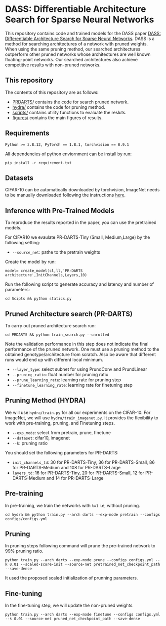 # DASS: Differentiable Architecture Search for Sparse Neural Networks

This repository contains code and trained models for the DASS paper [DASS: Differentiable Architecture Search for Sparse Neural Networks](https://dl.acm.org/doi/10.1145/3609385).
DASS is a method for searching architectures of a network with pruned weights.
When using the same pruning method, our searched architectures outperform other pruned networks whose architectures are well known floating-point networks. Our searched architectures also achieve competitive results with non-pruned networks.

## This repository

The contents of this repository are as follows:

* [PRDARTS/](PRDARTS) contains the code for search pruned network.
* [hydra/](hydra) contains the code for pruning method.
* [scripts/](scripts) contains utility functions to evaluate the resluts.
* [figures/](figures) contains the main figures of results.

## Requirements
```
Python >= 3.8.12, PyTorch == 1.8.1, torchvision == 0.9.1
```
All dependencies of python enviornment can be install by run:

```
pip install -r requirement.txt
```

## Datasets
CIFAR-10 can be automatically downloaded by torchvision, ImageNet needs to be manually downloaded following the instructions [here](https://github.com/pytorch/examples/tree/master/imagenet).

## Inference with Pre-Trained Models

To reproduce the results reported in the paper, you can use the pretrained models.

For CIFAR10 we evaulate PR-DARTS-Tiny (Small, Medium,Large) by the following setting:

- `--source_net`: pathe to the pretrain weights

Create the model by run:

```
model= create_model(cl,ll,'PR-DARTS architecture',InitChannels,Layers,10)
```

Run the following script to generate accuracy and latency and number of parameters:

```
cd Scipts && python statics.py 
```

## Pruned Architecture search (PR-DARTS)
To carry out pruned architecture search run:

```
cd PRDARTS && python train_search.py --unrolled   
```
Note the validation performance in this step does not indicate the final performance of the pruned network. One must use a pruning method to the obtained genotype/architecture from scratch. Also be aware that different runs would end up with different local minimum.

- `--layer_type`: select subnet for using PrundConv and PrundLinear 
- `--pruning_ratio`: float number for pruning ratio
- `--prune_learning_rate`: learning rate for pruning step
- `--finetune_learning_rate`: learning rate for finetuning step

## Pruning Method (HYDRA)

We will use `hydra/train.py` for all our experiments on the CIFAR-10. For ImageNet, we will use `hydra/train_imagenet.py`. It provides the flexibility to work with pre-training, pruning, and Finetuning steps.

- `--exp_mode`: select from pretrain, prune, finetune
- `--dataset`: cifar10, imagenet
- `--k`: pruning ratio

You should set the following parameters for PR-DARTS:

- `init_channels_td`: 30 for PR-DARTS-Tiny, 36 for PR-DARTS-Small, 86 for PR-DARTS-Medium and 108 for PR-DARTS-Large
- `layers_td`: 16 for PR-DARTS-Tiny, 20 for PR-DARTS-Small, 12 for PR-DARTS-Medium and 14 for PR-DARTS-Large

## Pre-training

In pre-training, we train the networks with `k=1` i.e, without pruning.

`cd hydra && python train.py --arch darts --exp-mode pretrain --configs configs/configs.yml `


## Pruning

In pruning steps following command will prune the pre-trained  network to 99% pruning ratio.

`python train.py --arch darts --exp-mode prune --configs configs.yml --k 0.01 --scaled-score-init --source-net pretrained_net_checkpoint_path --save-dense`

It used the proposed scaled initialization of prunning parameters. 


## Fine-tuning

In the fine-tuning step, we will update the non-pruned weights 

`python train.py --arch darts --exp-mode finetune --configs configs.yml --k 0.01 --source-net pruned_net_checkpoint_path --save-dense `




